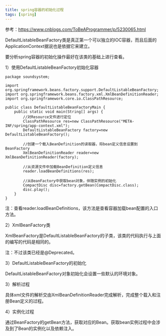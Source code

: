```yaml
---
title: spring容器的初始化过程
tags: [spring]
---
```


参考：https://www.cnblogs.com/ToBeAProgrammer/p/5230065.html

DefaultListableBeanFactory类是真正第一个可以独立的IOC容器，而且后面的ApplicationContext据说也是依据它来建立。

要分析spring容器的初始化操作最好在该类的基础上进行查看。

1）使用DefaultListableBeanFactory初始化容器

```
package soundsystem;

import org.springframework.beans.factory.support.DefaultListableBeanFactory;
import org.springframework.beans.factory.xml.XmlBeanDefinitionReader;
import org.springframework.core.io.ClassPathResource;

public class DefaultListableBeanFactoryMain {
    public static void main(String[] args) {
        //对Resource文件进行定位
        ClassPathResource res=new ClassPathResource("META-INF/spring/app-context.xml");
        DefaultListableBeanFactory factory=new DefaultListableBeanFactory();

        //创建一个载入BeanDefinition的读取器，将bean定义信息设置到BeanFactory
        XmlBeanDefinitionReader reader=new XmlBeanDefinitionReader(factory);

        //从资源文件中加载BeanDefinition定义信息
        reader.loadBeanDefinitions(res);
        
        //从BeanFactory中获取bean对象，伴随实例的初始化
        CompactDisc disc=factory.getBean(CompactDisc.class);
        disc.play();
    }
}
```

注：查看reader.loadBeanDefinitions，该方法是查看容器加载bean配置的入口方法。

2）XmlBeanFactory类

XmlBeanFactory是DefaultListableBeanFactory的子类，该类的代码执行与上面的编写的代码是相同的。

注：不过该类已经是@Deprecated。

3）DefaultListableBeanFactory的初始化

DefaultListableBeanFactory对象初始化会设置一些默认的环境对象。

3）解析过程

具体xml文件的解析交由XmlBeanDefinitionReader完成解析，完成整个载入和注册Bean定义的过程。

4）实例化过程

通过BeanFactory的getBean方法，获取对应的Bean。获取bean实例过程中会涉及到了Bean的实例化以及依赖注入。


